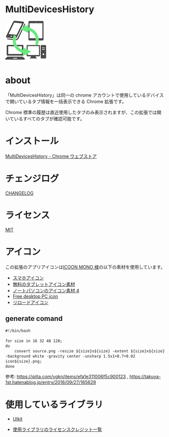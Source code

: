 # MultiDevicesHistory

![icon](https://github.com/ik11235/MultiDevicesHistory/raw/master/src/images/icon128.png)

# about

「MultiDevicesHistory」は同一の chrome アカウントで使用しているデバイスで開いているタブ情報を一括表示できる Chrome 拡張です。

Chrome 標準の履歴は直近使用したタブのみ表示されますが、この拡張では開いているすべてのタブが確認可能です。

# インストール

[MultiDevicesHistory \- Chrome ウェブストア](https://chrome.google.com/webstore/detail/multideviceshistory/mggidkmjmkmieppeppenbnoklkfmkceo)

# チェンジログ

[CHANGELOG](CHANGELOG.md)

# ライセンス

[MIT](LICENSE)

# アイコン

この拡張のアプリアイコンは[ICOON MONO 様](https://icooon-mono.com/)の以下の素材を使用しています。

- [スマホアイコン](https://icooon-mono.com/16145-%e3%82%b9%e3%83%9e%e3%83%9b%e3%82%a2%e3%82%a4%e3%82%b3%e3%83%b3/)
- [無料のタブレットアイコン素材](https://icooon-mono.com/11052-%e7%84%a1%e6%96%99%e3%81%ae%e3%82%bf%e3%83%96%e3%83%ac%e3%83%83%e3%83%88%e3%82%a2%e3%82%a4%e3%82%b3%e3%83%b3%e7%b4%a0%e6%9d%90/)
- [ノートパソコンのアイコン素材 4 ](https://icooon-mono.com/11049-%e3%83%8e%e3%83%bc%e3%83%88%e3%83%91%e3%82%bd%e3%82%b3%e3%83%b3%e3%81%ae%e3%82%a2%e3%82%a4%e3%82%b3%e3%83%b3%e7%b4%a0%e6%9d%904/)
- [Free desktop PC icon](https://icooon-mono.com/11043-free-desktop-pc-icon/)
- [リロードアイコン](https://icooon-mono.com/15804-%e3%83%aa%e3%83%ad%e3%83%bc%e3%83%89%e3%82%a2%e3%82%a4%e3%82%b3%e3%83%b3/)

## generate comand

```shell script
#!/bin/bash

for size in 16 32 48 128;
do
    convert source.png -resize ${size}x${size} -extent ${size}x${size} -background white -gravity center -unsharp 1.5x1+0.7+0.02 icon${size}.png;
done
```

参考: https://qiita.com/ygkn/items/efa1e311006f5c900123 , https://takuya-1st.hatenablog.jp/entry/2016/09/27/165629

# 使用しているライブラリ

- [UIkit](https://getuikit.com/)

- [使用ライブラリのライセンスクレジット一覧](CREDITS)
